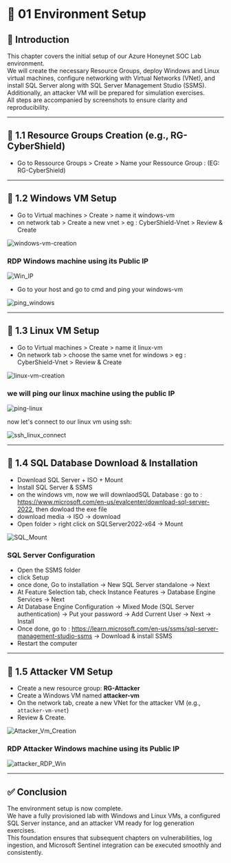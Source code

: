 # 🔴 01 Environment Setup

## 📝 Introduction

This chapter covers the initial setup of our Azure Honeynet SOC Lab environment.  
We will create the necessary Resource Groups, deploy Windows and Linux virtual machines, configure networking with Virtual Networks (VNet), and install SQL Server along with SQL Server Management Studio (SSMS).  
Additionally, an attacker VM will be prepared for simulation exercises.  
All steps are accompanied by screenshots to ensure clarity and reproducibility.

---

## 🚀 1.1 Resource Groups Creation (e.g., RG-CyberShield)

- Go to Ressource Groups > Create > Name your Ressource Group : (EG: RG-CyberShield)

---

## 🚀 1.2 Windows VM Setup

- Go to Virtual machines > Create > name it windows-vm
- on network tab > Create a new vnet > eg : CyberShield-Vnet > Review & Create
     
![windows-vm-creation](https://github.com/AliChoukatli/CyberShield-SOC-Lab/blob/main/Screenshots/windows-vm-Creation.png)

### RDP Windows machine using its Public IP

![Win_IP](https://github.com/AliChoukatli/CyberShield-SOC-Lab/blob/main/Screenshots/win_ip.png)

- Go to your host and go to cmd and ping your windows-vm

![ping_windows](https://github.com/AliChoukatli/CyberShield-SOC-Lab/blob/main/Screenshots/ping-windows.png)

---

## 🚀 1.3 Linux VM Setup

- Go to Virtual machines > Create > name it linux-vm
- On network tab > choose the same vnet for windows > eg : CyberShield-Vnet > Review & Create

![linux-vm-creation](https://github.com/AliChoukatli/CyberShield-SOC-Lab/blob/main/Screenshots/linux-vm-creation.png)

### we will ping our linux machine using the public IP

![ping-linux](https://github.com/AliChoukatli/CyberShield-SOC-Lab/blob/main/Screenshots/ping-linux.png)

now let's connect to our linux vm using ssh:

![ssh_linux_connect](https://github.com/AliChoukatli/CyberShield-SOC-Lab/blob/main/Screenshots/ssh_linux_connect.png)

---

## 🚀 1.4 SQL Database Download & Installation

- Download SQL Server + ISO + Mount
- Install SQL Server & SSMS
- on the windows vm, now we will downlaodSQL Database  : go to : https://www.microsoft.com/en-us/evalcenter/download-sql-server-2022, then dowload the exe file
- download media -> ISO -> download
- Open folder  > right click on SQLServer2022-x64 -> Mount

![SQL_Mount](https://github.com/AliChoukatli/CyberShield-SOC-Lab/blob/main/Screenshots/SQL_Mount.png)

### SQL Server Configuration

- Open the SSMS folder
- click Setup 
- once done, Go to installation -> New SQL Server standalone -> Next 
- At Feature Selection tab, check Instance Features -> Database Engine Services -> Next
- At Database Engine Configuration -> Mixed Mode (SQL Server authentication) -> Put your password -> Add Current User -> Next -> Install
- Once done, go to : https://learn.microsoft.com/en-us/ssms/sql-server-management-studio-ssms -> Download & install SSMS 
- Restart the computer

---

## 🚀 1.5 Attacker VM Setup

- Create a new resource group: **RG-Attacker**
- Create a Windows VM named **attacker-vm**
- On the network tab, create a new VNet for the attacker VM (e.g., `attacker-vm-vnet`)
- Review & Create.

![Attacker_Vm_Creation](https://github.com/AliChoukatli/CyberShield-SOC-Lab/blob/main/Screenshots/attacker-vm-creation.png)
     
### RDP Attacker Windows machine using its Public IP

![attacker_RDP_Win](https://github.com/AliChoukatli/CyberShield-SOC-Lab/blob/main/Screenshots/attacker_RDP_Win.png)

---

## ✅ Conclusion
The environment setup is now complete.  
We have a fully provisioned lab with Windows and Linux VMs, a configured SQL Server instance, and an attacker VM ready for log generation exercises.  
This foundation ensures that subsequent chapters on vulnerabilities, log ingestion, and Microsoft Sentinel integration can be executed smoothly and consistently.
